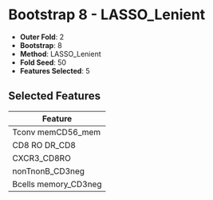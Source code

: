 # Bootstrap 8 - LASSO_Lenient

- **Outer Fold**: 2
- **Bootstrap**: 8
- **Method**: LASSO_Lenient
- **Fold Seed**: 50
- **Features Selected**: 5

## Selected Features

| Feature |
|---------|
| Tconv memCD56_mem |
| CD8 RO DR_CD8 |
| CXCR3_CD8RO |
| nonTnonB_CD3neg |
| Bcells memory_CD3neg |
